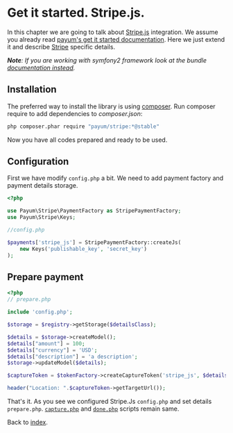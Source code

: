 # Get it started. Stripe.js.

In this chapter we are going to talk about [Stripe.js](https://stripe.com/docs/stripe.js) integration.
We assume you already read [payum's get it started documentation](https://github.com/Payum/Payum/blob/master/src/Payum/Core/Resources/docs/get-it-started.md).
Here we just extend it and describe [Stripe](https://stripe.com/) specific details.

_**Note**: If you are working with symfony2 framework look at the bundle [documentation instead](https://github.com/Payum/PayumBundle/blob/master/Resources/doc/index.md)._

## Installation

The preferred way to install the library is using [composer](http://getcomposer.org/).
Run composer require to add dependencies to _composer.json_:

```bash
php composer.phar require "payum/stripe:*@stable"
```

Now you have all codes prepared and ready to be used.

## Configuration

First we have modify `config.php` a bit.
We need to add payment factory and payment details storage.

```php
<?php

use Payum\Stripe\PaymentFactory as StripePaymentFactory;
use Payum\Stripe\Keys;

//config.php

$payments['stripe_js'] = StripePaymentFactory::createJs(
    new Keys('publishable_key', 'secret_key')
);
```

## Prepare payment

```php
<?php
// prepare.php

include 'config.php';

$storage = $registry->getStorage($detailsClass);

$details = $storage->createModel();
$details["amount"] = 100;
$details["currency"] = 'USD';
$details["description"] = 'a description';
$storage->updateModel($details);

$captureToken = $tokenFactory->createCaptureToken('stripe_js', $details, 'done.php');

header("Location: ".$captureToken->getTargetUrl());
```

That's it. As you see we configured Stripe.Js `config.php` and set details `prepare.php`.
[`capture.php`](https://github.com/Payum/Payum/blob/master/src/Payum/Core/Resources/docs/capture-script.md) and [`done.php`](https://github.com/Payum/Payum/blob/master/src/Payum/Core/Resources/docs/done-script.md) scripts remain same.

Back to [index](index.md).
